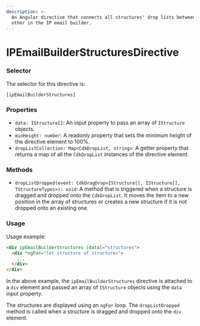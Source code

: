 ```yaml
---
description: >-
  An Angular directive that connects all structures' drop lists between each
  other in the IP email builder.
---
```


# IPEmailBuilderStructuresDirective

### Selector

The selector for this directive is:

`[ipEmailBuilderStructures]`

### Properties

* `data: IStructure[]`: An input property to pass an array of `IStructure` objects.
* `minHeight: number`: A readonly property that sets the minimum height of the directive element to 100%.
* `dropListCollection: Map<CdkDropList, string>`: A getter property that returns a map of all the `CdkDropList` instances of the directive element.

### Methods

* `dropListDropped(event: CdkDragDrop<IStructure[], IStructure[], TStructureTypes>): void`: A method that is triggered when a structure is dragged and dropped onto the `CdkDropList`. It moves the item to a new position in the array of structures or creates a new structure if it is not dropped onto an existing one.

### Usage

Usage example:

```html
<div ipEmailBuilderStructures [data]="structures">
  <div *ngFor="let structure of structures">
    ...
  </div>
</div>
```

In the above example, the `ipEmailBuilderStructures` directive is attached to a `div` element and passed an array of `IStructure` objects using the `data` input property.&#x20;

The structures are displayed using an `ngFor` loop. The `dropListDropped` method is called when a structure is dragged and dropped onto the `div` element.
